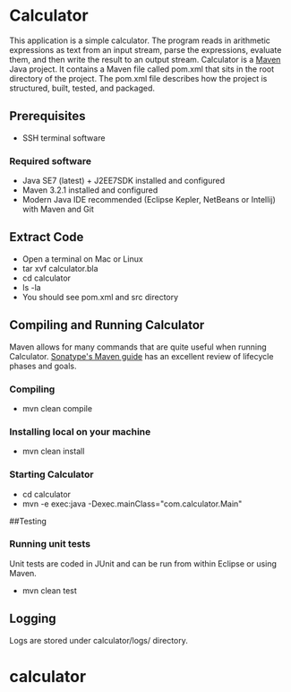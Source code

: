 # Calculator
This application is a simple calculator. The program reads in arithmetic expressions as text from an input stream, parse the expressions, evaluate them, and then write the result to an output stream.
Calculator is a [Maven](http://maven.apache.org/) Java project.  It contains a Maven file called pom.xml that sits in the root directory of the project.  The pom.xml file describes how the project is structured, built, tested, and packaged.

## Prerequisites
- SSH terminal software

### Required software
- Java SE7 (latest) + J2EE7SDK installed and configured
- Maven 3.2.1 installed and configured
- Modern Java IDE recommended (Eclipse Kepler, NetBeans or Intellij) with Maven and Git

## Extract Code

- Open a terminal on Mac or Linux
- tar xvf calculator.bla 
- cd calculator
- ls -la
- You should see pom.xml and src directory


## Compiling and Running Calculator
Maven allows for many commands that are quite useful when running Calculator. [Sonatype's Maven guide][mvn] has an excellent review of lifecycle phases and goals.

### Compiling
- mvn clean compile

### Installing local on your machine
- mvn clean install 

### Starting Calculator
-  cd calculator
-  mvn -e exec:java -Dexec.mainClass="com.calculator.Main"

##Testing

### Running unit tests
Unit tests are coded in JUnit and can be run from within Eclipse or using Maven.

- mvn clean test 

## Logging
Logs are stored under calculator/logs/ directory. 




[mvn]: http://books.sonatype.com/mvnref-book/reference/lifecycle-sect-structure.html





# calculator
